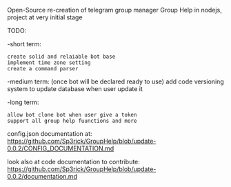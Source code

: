 Open-Source re-creation of telegram group manager Group Help in nodejs, project at very initial stage

TODO:

-short term:
    
    create solid and relaiable bot base
    implement time zone setting
    create a command parser


-medium term:
    (once bot will be declared ready to use) add code versioning system to update database when user update it

-long  term:

    allow bot clone bot when user give a token
    support all group help fuunctions and more




config.json documentation at: https://github.com/Sp3rick/GroupHelp/blob/update-0.0.2/CONFIG_DOCUMENTATION.md

look also at code documentation to contribute: https://github.com/Sp3rick/GroupHelp/blob/update-0.0.2/documentation.md
